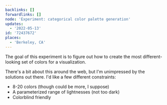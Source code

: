 ```yaml
---
backlinks: []
forwardlinks: []
node: 'Experiment: categorical color palette generation'
updates:
  - '2022-05-13'
id: '72437672'
places:
  - 'Berkeley, CA'
---
```

The goal of this experiment is to figure out how to create the most different-looking set of colors for a visualization. 

There's a bit about this around the web, but I'm unimpressed by the solutions out there. I'd like a few different constraints: 

- 8-20 colors (though could be more, I suppose)
- A parameterized range of lightnesses (not too dark)
- Colorblind friendly 



